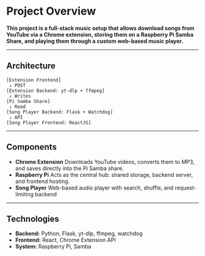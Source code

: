 # Project Overview

**This project is a full-stack music setup that allows download songs from YouTube via a Chrome extension, storing them on a Raspberry Pi Samba Share, and playing them through a custom web-based music player.**

---

## Architecture

```
[Extension Frontend]
 ↓ POST
[Extension Backend: yt-dlp + ffmpeg] 
 ↓ Writes
[Pi Samba Share]
 ↓ Read
[Song Player Backend: Flask + Watchdog]
 ↓ API
[Song Player Frontend: ReactJS]
```

---

## Components

- **Chrome Extension**
	Downloads YouTube videos, converts them to MP3, and saves directly into the Pi Samba share.
- **Raspberry Pi**
	Acts as the central hub: shared storage, backend server, and frontend hosting.
- **Song Player**
	Web-based audio player with search, shuffle, and request-limiting backend

---

## Technologies

- **Backend:** Python, Flask, yt-dlp, ffmpeg, watchdog
- **Frontend:** React, Chrome Extension API
- **System:** Raspberry Pi, Samba
